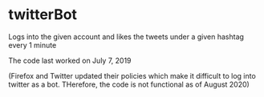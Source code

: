# twitterBot
Logs into the given account and likes the tweets under a given hashtag every 1 minute


The code last worked on July 7, 2019

(Firefox and Twitter updated their policies which make it difficult to log into twitter as a bot. 
THerefore, the code is not functional as of August 2020)
